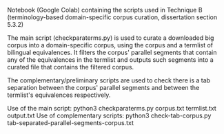 Notebook (Google Colab) containing the scripts used in Technique B (terminology-based domain-specific corpus curation, dissertation section 5.3.2)

The main script (checkparaterms.py) is used to curate a downloaded big corpus into a domain-specific corpus, using the corpus and a termlist of bilingual equivalences. It filters the corpus' parallel segments that contain any of the equivalences in the termlist and outputs such segments into a curated file that contains the filtered corpus.

The complementary/preliminary scripts are used to check there is a tab separation between the corpus' parallel segments and between the termlist's equivalences respectively.

Use of the main script: python3 checkparaterms.py corpus.txt termlist.txt output.txt Use of complementary scripts: python3 check-tab-corpus.py tab-separated-parallel-segments-corpus.txt
